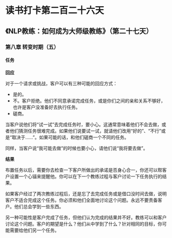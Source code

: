 读书打卡第二百二十六天
===

《NLP教练：如何成为大师级教练》（第二十七天）
---

### 第八章 转变时期（五）

#### 任务

**回应**

对于一个请求或挑战，客户可以有三种可能的回应方式：
* 是的。
* 不。客户拒绝。他们不同意承诺完成任务，或是你们之间的亲和关系不够好，也许是客户没准备好去执行任务。
* 磋商。

当客户说他们将“试一试”去完成任务时，要小心。这通常意味着他们不会去做，或者他们猜测任务很难完成。如果他们说要试一试，就请他们改用“好的”、“不行”或是“取决于……”。如果可能的话，和他们磋商一个不同的任务。

同样，当客户说“我可能去做”的时候也要小心，请他们说“我将要去做”。

**结果**

布置任务以后，需要你去检查一下客户所做出的承诺是否身心合一，你还可以帮客户设置一个心锚来提醒他。你可以在下一个教练过程与客户讨论一下任务执行的结果。

如果客户经过了两次教练过程后，还是忘了去完成任务或是借口没时间去做，说明客户不适合完成这个任务。你必须和他们全面地讨论这个问题。永远不要责备客户。他们总会学到一些东西。

另一种可能性是客户完成了任务，但他们认为完成的结果并不好。教练可以和客户讨论这个问题。客户的期望是什么？他们从中学到了什么？针对相同的目标，你可能需要给他们另一个任务。